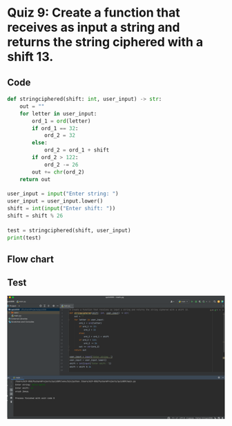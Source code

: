 # Quiz 9: Create a function that receives as input a string and returns the string ciphered with a shift 13.

## Code 
```.py
def stringciphered(shift: int, user_input) -> str:
    out = ""
    for letter in user_input:
        ord_1 = ord(letter)
        if ord_1 == 32:
            ord_2 = 32
        else:
            ord_2 = ord_1 + shift
        if ord_2 > 122:
            ord_2 -= 26
        out += chr(ord_2)
    return out

user_input = input("Enter string: ")
user_input = user_input.lower()
shift = int(input("Enter shift: "))
shift = shift % 26

test = stringciphered(shift, user_input)
print(test)
```
## Flow chart
## Test
![](Screen%20Shot%202022-10-10%20at%2018.51.35.png)
